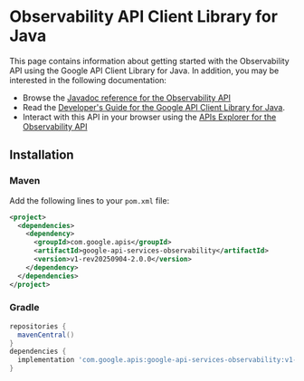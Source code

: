 # Observability API Client Library for Java



This page contains information about getting started with the Observability API
using the Google API Client Library for Java. In addition, you may be interested
in the following documentation:

* Browse the [Javadoc reference for the Observability API][javadoc]
* Read the [Developer's Guide for the Google API Client Library for Java][google-api-client].
* Interact with this API in your browser using the [APIs Explorer for the Observability API][api-explorer]

## Installation

### Maven

Add the following lines to your `pom.xml` file:

```xml
<project>
  <dependencies>
    <dependency>
      <groupId>com.google.apis</groupId>
      <artifactId>google-api-services-observability</artifactId>
      <version>v1-rev20250904-2.0.0</version>
    </dependency>
  </dependencies>
</project>
```

### Gradle

```gradle
repositories {
  mavenCentral()
}
dependencies {
  implementation 'com.google.apis:google-api-services-observability:v1-rev20250904-2.0.0'
}
```

[javadoc]: https://googleapis.dev/java/google-api-services-observability/latest/index.html
[google-api-client]: https://github.com/googleapis/google-api-java-client/
[api-explorer]: https://developers.google.com/apis-explorer/#p/observability/v1/
